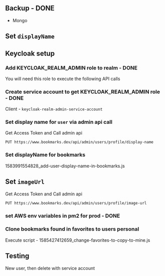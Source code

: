 ## Backup - DONE
- Mongo 

## Set `displayName`

## Keycloak setup

### Add **KEYCLOAK_REALM_ADMIN** role to realm - DONE
You will need this role to execute the following API calls

### Create service account to get KEYCLOAK_REALM_ADMIN role - DONE
Client - `keycloak-realm-admin-service-account`

### Set display name for `user` via admin api call
Get Access Token and Call admin api
```
PUT https://www.bookmarks.dev/api/admin/users/profile/display-name
```

### Set displayName for bookmarks
1583991554828_add-user-display-name-in-bookmarks.js

## Set `imageUrl`

Get Access Token and Call admin api
```
PUT https://www.bookmarks.dev/api/admin/users/profile/image-url
```

### set AWS env variables in pm2 for prod - DONE


### Clone bookmarks found in favorites to users personal
Execute script - 1585427412659_change-favorites-to-copy-to-mine.js

## Testing
New user, then delete with service account
